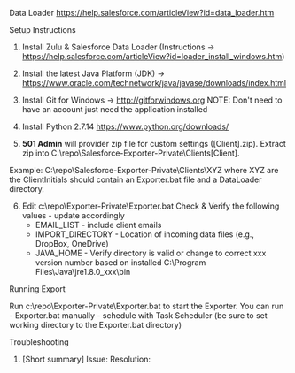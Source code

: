 
Data Loader
https://help.salesforce.com/articleView?id=data_loader.htm

Setup Instructions

1) Install Zulu & Salesforce Data Loader (Instructions -> https://help.salesforce.com/articleView?id=loader_install_windows.htm)

2) Install the latest Java Platform (JDK) -> https://www.oracle.com/technetwork/java/javase/downloads/index.html 

3) Install Git for Windows -> http://gitforwindows.org
    NOTE: Don't need to have an account just need the application installed

4) Install Python 2.7.14 https://www.python.org/downloads/ 

5) **501 Admin** will provider zip file for custom settings ([Client].zip).  Extract zip into C:\repo\Salesforce-Exporter-Private\Clients\[Client].

Example: C:\repo\Salesforce-Exporter-Private\Clients\XYZ where XYZ are the ClientInitials should contain an Exporter.bat file and a DataLoader directory.

6) Edit c:\repo\Exporter-Private\Exporter.bat
    Check & Verify the following values - update accordingly
    * EMAIL_LIST - include client emails
    * IMPORT_DIRECTORY - Location of incoming data files (e.g., DropBox, OneDrive)
    * JAVA_HOME - Verify directory is valid or change to correct xxx version number based on installed C:\Program Files\Java\jre1.8.0_xxx\bin

Running Export

Run c:\repo\Exporter-Private\Exporter.bat to start the Exporter.  You can run
    - Exporter.bat manually
    - schedule with Task Scheduler (be sure to set working directory to the Exporter.bat directory)

Troubleshooting

1) [Short summary] 
Issue: 
Resolution: 
